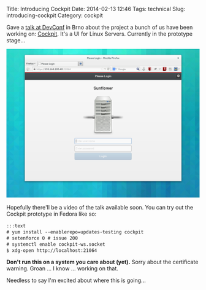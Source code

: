 Title: Introducing Cockpit
Date: 2014-02-13 12:46
Tags: technical
Slug: introducing-cockpit
Category: cockpit

Gave a [talk at DevConf][] in Brno about the project a bunch of us have
been working on: [Cockpit][]. It's a UI for Linux Servers. Currently in
the prototype stage...  
  
![Cockpit login](images/cockpit1.png)

Hopefully there'll be a video of the talk available soon. You can try
out the Cockpit prototype in Fedora like so:  
  
    :::text
    # yum install --enablerepo=updates-testing cockpit
    # setenforce 0 # issue 200
    # systemctl enable cockpit-ws.socket
    $ xdg-open http://localhost:21064

  
**Don't run this on a system you care about (yet).** Sorry about the
certificate warning. Groan ... I know ... working on that.  
  
Needless to say I'm excited about where this is going...


  [talk at DevConf]: http://thewalter.net/stef/misc/cockpit-devconf-2014-talk.pdf
  [Cockpit]: http://cockpit-project.org/
